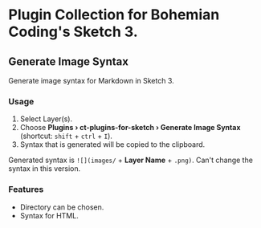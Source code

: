 # Plugin Collection for Bohemian Coding's Sketch 3.

## Generate Image Syntax

Generate image syntax for Markdown in Sketch 3.

### Usage

1. Select Layer(s).
1. Choose **Plugins › ct-plugins-for-sketch › Generate Image Syntax** (shortcut: `shift` + `ctrl` + `I`).
1. Syntax that is generated will be copied to the clipboard.

Generated syntax is `![](images/` + **Layer Name** + `.png)`. Can't change the syntax in this version.

### Features

- Directory can be chosen.
- Syntax for HTML.
